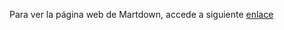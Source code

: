 Para ver la página web de Martdown, accede a siguiente [enlace](https://diegocastillovasquez.github.io/Pagina-Web-de-Martdown/)

